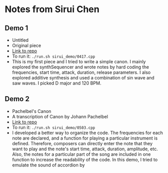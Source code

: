 # Notes from Sirui Chen

## Demo 1
- Untitled
- Original piece
- [Link to repo](https://github.com/allolib-s23/demo1-TADAPIU)
- To run it: ```./run.sh sirui_demo/0417.cpp```
- This is my first piece and I tried to write a simple canon. I mainly explored the synthSequencer and wrote notes by hard coding the frequencies, start time, attack, duration, release parameters. I also explored additive synthesis and used a combination of sin wave and saw waves. I picked D major and 120 BPM.

## Demo 2
- Pachelbel's Canon
- A transcription of Canon by Johann Pachelbel
- [Link to repo](https://github.com/allolib-s23/demo1-TADAPIU)
- To run it: ```./run.sh sirui_demo/0503.cpp```
- I developed a better way to organize the code. The frequencies for each note are declared, and a function for playing a particular instrument is defined. Therefore, composers can directly enter the note that they want to play and the note's start time, attack, duration, amplitude, etc. Also, the notes for a particular part of the song are included in one function to increase the readability of the code. In this demo, I tried to emulate the sound of accordion by 
